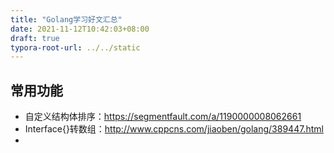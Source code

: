 ```yaml
---
title: "Golang学习好文汇总"
date: 2021-11-12T10:42:03+08:00
draft: true
typora-root-url: ../../static
---
```


## 常用功能

- 自定义结构体排序：https://segmentfault.com/a/1190000008062661
- Interface{}转数组：http://www.cppcns.com/jiaoben/golang/389447.html
- 